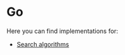 # Go

Here you can find implementations for:

- [Search algorithms](https://github.com/chee-zaram/playground/tree/main/go/searchalgorithms)
